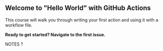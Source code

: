## Welcome to "Hello World" with GitHub Actions

This course will walk you through writing your first action and using it with a workflow file. 

**Ready to get started? Navigate to the first issue.**

NOTES ?
